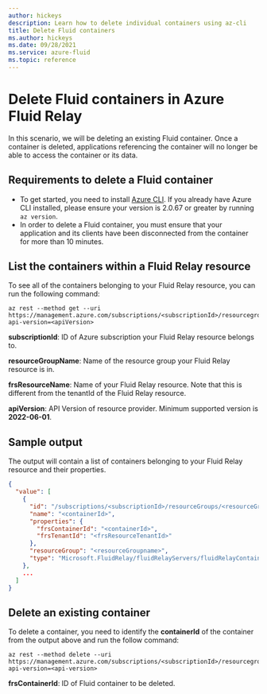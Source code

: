 ```yaml
---
author: hickeys
description: Learn how to delete individual containers using az-cli
title: Delete Fluid containers
ms.author: hickeys
ms.date: 09/28/2021
ms.service: azure-fluid
ms.topic: reference
---
```


# Delete Fluid containers in Azure Fluid Relay

In this scenario, we will be deleting an existing Fluid container. Once a container is deleted, applications referencing the container will no longer be able to access the container or its data. 

## Requirements to delete a Fluid container
- To get started, you need to install [Azure CLI](/cli/azure/install-azure-cli). If you already have Azure CLI installed, please ensure your version is 2.0.67 or greater by running `az version`.
- In order to delete a Fluid container, you must ensure that your application and its clients have been disconnected from the container for more than 10 minutes.

## List the containers within a Fluid Relay resource
To see all of the containers belonging to your Fluid Relay resource, you can run the following command:
```
az rest --method get --uri https://management.azure.com/subscriptions/<subscriptionId>/resourcegroups/<resourceGroupName>/providers/Microsoft.FluidRelay/FluidRelayServers/<frsResourceName>/FluidRelayContainers?api-version=<apiVersion>
```
**subscriptionId**: ID of Azure subscription your Fluid Relay resource belongs to.

**resourceGroupName**: Name of the resource group your Fluid Relay resource is in.

**frsResourceName**: Name of your Fluid Relay resource. Note that this is different from the tenantId of the Fluid Relay resource.

**apiVersion**: API Version of resource provider. Minimum supported version is **2022-06-01**.  


## Sample output
The output will contain a list of containers belonging to your Fluid Relay resource and their properties.
```json
{
  "value": [
    {
      "id": "/subscriptions/<subscriptionId>/resourceGroups/<resourceGroupname>/providers/Microsoft.FluidRelay/fluidRelayServers/<frsResourcename>/fluidRelayContainers/<containerId>",
      "name": "<containerId>",
      "properties": {
        "frsContainerId": "<containerId>",
        "frsTenantId": "<frsResourceTenantId>"
      },
      "resourceGroup": "<resourceGroupname>",
      "type": "Microsoft.FluidRelay/fluidRelayServers/fluidRelayContainers"
    },
    ...
  ]
}
```


## Delete an existing container
To delete a container, you need to identify the **containerId** of the container from the output above and run the follow command: 
```
az rest --method delete --uri https://management.azure.com/subscriptions/<subscriptionId>/resourcegroups/<resourceGroupName>/providers/Microsoft.FluidRelay/FluidRelayServers/<frsResourceName>/FluidRelayContainers/<frsContainerId>?api-version=<api-version>
```
  **frsContainerId**: ID of Fluid container to be deleted. 
